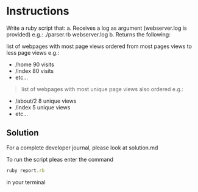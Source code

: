 # Instructions

Write a ruby script that:
a. Receives a log as argument (webserver.log is provided) e.g.: ./parser.rb webserver.log
b. Returns the following:

list of webpages with most page views ordered from most pages views to less page views e.g.:

- /home 90 visits
- /index 80 visits
- etc...

> list of webpages with most unique page views also ordered
> e.g.:

- /about/2 8 unique views
- /index 5 unique views
- etc...

## Solution

For a complete developer journal, please look at solution.md

To run the script pleas enter the command

```ruby
ruby report.rb
```

in your terminal
